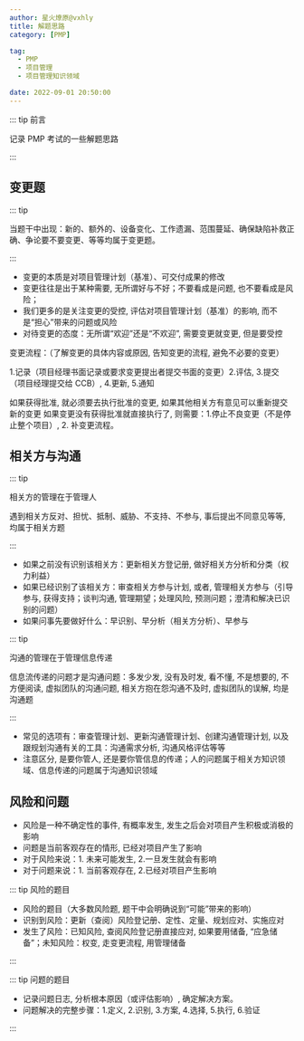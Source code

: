 ```yaml
---
author: 星火燎原@vxhly
title: 解题思路
category: [PMP]

tag:
  - PMP
  - 项目管理
  - 项目管理知识领域

date: 2022-09-01 20:50:00
---
```


::: tip 前言

记录 PMP 考试的一些解题思路

:::

## 变更题

::: tip

当题干中出现：新的、额外的、设备变化、工作遗漏、范围蔓延、确保缺陷补救正确、争论要不要变更、等等均属于变更题。

:::

- 变更的本质是对项目管理计划（基准）、可交付成果的修改
- 变更往往是出于某种需要, 无所谓好与不好；不要看成是问题, 也不要看成是风险；
- 我们更多的是关注变更的受控, 评估对项目管理计划（基准）的影响, 而不是“担心”带来的问题或风险
- 对待变更的态度：无所谓“欢迎”还是“不欢迎”, 需要变更就变更, 但是要受控

变更流程：（了解变更的具体内容或原因, 告知变更的流程, 避免不必要的变更）

1.记录（项目经理书面记录或要求变更提出者提交书面的变更）2.评估, 3.提交（项目经理提交给 CCB）, 4.更新, 5.通知

如果获得批准, 就必须要去执行批准的变更, 如果其他相关方有意见可以重新提交新的变更
如果变更没有获得批准就直接执行了, 则需要：1.停止不良变更（不是停止整个项目）, 2. 补变更流程。

## 相关方与沟通

::: tip

相关方的管理在于管理人

遇到相关方反对、担忧、抵制、威胁、不支持、不参与, 事后提出不同意见等等, 均属于相关方题

:::

- 如果之前没有识别该相关方：更新相关方登记册, 做好相关方分析和分类（权力利益）
- 如果已经识别了该相关方：审查相关方参与计划, 或者, 管理相关方参与（引导参与, 获得支持；谈判沟通, 管理期望；处理风险, 预测问题；澄清和解决已识别的问题）
- 如果问事先要做好什么：早识别、早分析（相关方分析）、早参与

::: tip

沟通的管理在于管理信息传递

信息流传递的问题才是沟通问题：多发少发, 没有及时发, 看不懂, 不是想要的, 不方便阅读, 虚拟团队的沟通问题, 相关方抱在怨沟通不及时, 虚拟团队的误解, 均是沟通题

:::

- 常见的选项有：审查管理计划、更新沟通管理计划、创建沟通管理计划, 以及跟规划沟通有关的工具：沟通需求分析, 沟通风格评估等等
- 注意区分, 是要你管人, 还是要你管信息的传递；人的问题属于相关方知识领域、信息传递的问题属于沟通知识领域

## 风险和问题

- 风险是一种不确定性的事件, 有概率发生, 发生之后会对项目产生积极或消极的影响
- 问题是当前客观存在的情形, 已经对项目产生了影响
- 对于风险来说：1. 未来可能发生, 2.一旦发生就会有影响
- 对于问题来说：1. 当前客观存在, 2.已经对项目产生影响

::: tip 风险的题目

- 风险的题目（大多数风险题, 题干中会明确说到“可能”带来的影响）
- 识别到风险：更新（查阅）风险登记册、定性、定量、规划应对、实施应对
- 发生了风险：已知风险, 查阅风险登记册直接应对, 如果要用储备, “应急储备”；未知风险：权变, 走变更流程, 用管理储备

:::

::: tip 问题的题目

- 记录问题日志, 分析根本原因（或评估影响）, 确定解决方案。
- 问题解决的完整步骤：1.定义, 2.识别, 3.方案, 4.选择, 5.执行, 6.验证

:::

